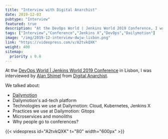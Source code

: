 ```yaml
---
title: "Interview with Digital Anarchist"
date: 2019-12-03
pubtype: "Interview"
featured: true
description: "At the DevOps World | Jenkins World 2019 Conference, I was interviewed by Alan Shimel from Digital Anarchist. We talked about DevOps, Continuous Delivery, Jenkins X, and of course the conference."
tags: ["Interview","Conference","Jenkins X","DevOps","Dailymotion"]
image: "/img/2019-12-interview-dwjw-lisbon.png"
link: "https://videopress.com/v/A2tvkQXK"
weight: 400
sitemap:
  priority : 0.8
---
```


At the [DevOps World | Jenkins World 2019 Conference](https://devopsworldjenkinsworld2019lisbo.sched.com/) in Lisbon, I was interviewed by [Alan Shimel](https://twitter.com/ashimmy) from [Digital Anarchist](https://digitalanarchist.com/).

We talked about:
- [Dailymotion](https://dailymotion.com/)
- Dailymotion's ad-tech platform
- Technologies we use at Dailymotion: Cloud, Kubernetes, Jenkins X
- Practices we use at Dailymotion: Gitops
- Microservices and monoliths
- Why people go to conferences?

{{< videopress id="A2tvkQXK" t="80" width="600px" >}}
